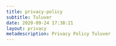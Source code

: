 ```yaml
---
title: privacy-policy
subtitle: Tuluver
date: 2020-09-24 17:38:21
layout: privacy
metadescription: Privacy Policy Tuluver
---
```

